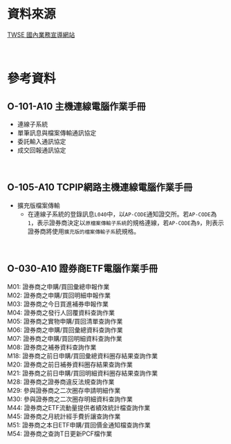 # 資料來源

[TWSE 國內業務宣導網站](https://dsp.twse.com.tw/)  

<br>

# 參考資料

## O-101-A10 主機連線電腦作業手冊
* 連線子系統
* 單筆訊息與檔案傳輸通訊協定
* 委託輸入通訊協定
* 成交回報通訊協定

<br>

## O-105-A10 TCPIP網路主機連線電腦作業手冊
* 擴充版檔案傳輸
    - 在連線子系統的登錄訊息`L040`中，以`AP-CODE`通知證交所。若`AP-CODE`為`1`，表示證券商決定以`原檔案傳輸子系統`的規格連線，若`AP-CODE`為`9`，則表示證券商將使用`擴充版的檔案傳輸子系`統規格。

<br>

## O-030-A10 證券商ETF電腦作業手冊

M01: 證券商之申購/買回彙總申報作業  
M02: 證券商之申購/買回明細申報作業  
M03: 證券商之今日買進補券申報作業  
M04: 證券商之發行人回覆資料查詢作業  
M05: 證券商之實物申購/買回清單查詢作業  
M06: 證券商之申購/買回彙總資料查詢作業  
M07: 證券商之申購/買回明細資料查詢作業  
M08: 證券商之補券資料查詢作業  
M18: 證券商之前日申購/買回彙總資料圈存結果查詢作業  
M20: 證券商之前日補券資料圈存結果查詢作業  
M21: 證券商之前日申購/買回明細資料圈存結果查詢作業  
M28: 證券商之證券商違反法規查詢作業  
M29: 參與證券商之二次圈存申請明細作業  
M30: 參與證券商之二次圈存明細資料查詢作業  
M44: 證券商之ETF流動量提供者績效統計檔查詢作業  
M45: 證券商之月統計經手費折讓查詢作業  
M51: 證券商之本日ETF申購/買回價金通知檔查詢作業  
M54: 證券商之查詢T日更新PCF檔作業  

<br>
